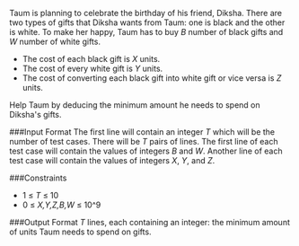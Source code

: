 Taum is planning to celebrate the birthday of his friend, Diksha. There are two types of gifts that Diksha wants from Taum: one is black and the other is white. To make her happy, Taum has to buy *B* number of black gifts and *W* number of white gifts.
* The cost of each black gift is *X* units.
* The cost of every white gift is *Y* units.
* The cost of converting each black gift into white gift or vice versa is *Z* units.

Help Taum by deducing the minimum amount he needs to spend on Diksha's gifts.

###Input Format
The first line will contain an integer *T* which will be the number of test cases.
There will be *T* pairs of lines. The first line of each test case will contain the values of integers *B* and *W*. Another line of each test case will contain the values of integers *X*, *Y*, and *Z*.

###Constraints 
* 1 ≤ *T* ≤ 10
* 0 ≤ *X,Y,Z,B,W* ≤ 10^9

###Output Format
*T* lines, each containing an integer: the minimum amount of units Taum needs to spend on gifts.
